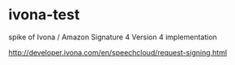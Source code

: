 # ivona-test
spike of Ivona / Amazon Signature 4 Version 4 implementation

http://developer.ivona.com/en/speechcloud/request-signing.html
